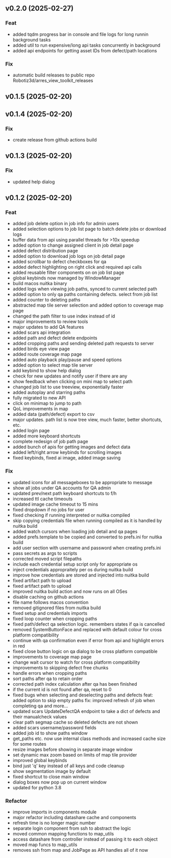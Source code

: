 ## v0.2.0 (2025-02-27)

### Feat

- added tqdm progress bar in console and file logs for long runnin background tasks
- added util to run expensive/long api tasks concurrently in background
- added api endpoints for getting asset IDs from defect/path locations

### Fix

- automatic build releases to public repo Robotiz3d/arres_view_toolkit_releases

## v0.1.5 (2025-02-20)

## v0.1.4 (2025-02-20)

### Fix

- create release from github actions build

## v0.1.3 (2025-02-20)

### Fix

- updated help dialog

## v0.1.2 (2025-02-20)

### Feat

- added job delete option in job info for admin users
- added selection options to job list page to batch delete jobs or download logs
- buffer data from api using parallel threads for >10x speedup
- added option to change assigned client in job detail page
- added defect distribution page
- added option to download job logs on job detail page
- added scrollbar to defect checkboxes for qa
- added defect highlighting on right click and required api calls
- added reusable filter components on on job list page
- global keybinds now managed by WindowManager
- build macos nuitka binary
- added logs when viewing job paths, synced to current selected path
- added option to only qa paths containing defects. select from job list
- added counter to deleting paths
- abstracted map tile server selection and added option to coverage map page
- changed the path filter to use index instead of id
- major improvements to review tools
- major updates to add QA features
- added scars api integration
- added path and defect delete endpoints
- added cropping paths and sending deleted path requests to server
- added birds eye view page
- added route coverage map page
- added auto playback play/pause and speed options
- added option to select map tile server
- add keybind to show help dialog
- check for new updates and notify user if there are any
- show feedback when clicking on mini map to select path
- changed job list to use treeview, exponentially faster
- added autoplay and starring paths
- fully migrated to new API
- click on minimap to jump to path
- QoL improvements in map
- added data (path/defect) export to csv
- major updates. path list is now tree view, much faster, better shortcuts, etc.
- added login page
- added more keyboard shortcuts
- complete redesign of job path page
- added bunch of apis for getting images and defect data
- added left/right arrow keybinds for scrolling images
- fixed keybinds, fixed ai image, added image saving

### Fix

- updated icons for all messageboxes to be appropriate to message
- show all jobs under QA accounts for QA admin
- updated prev/next path keyboard shortcuts to f/h
- increased ttl cache timeouts
- updated image cache timeout to 15 mins
- fixed dropdown if no jobs for user
- fixed checking if running interpreted or nuitka compiled
- skip copying credentials file when running compiled as it is handled by nuitka build
- added watch cursors when loading job detail and qa pages
- added prefs.template to be copied and converted to prefs.ini for nuitka build
- add user section with username and password when creating prefs.ini
- pass secrets as args to scripts
- corrected moved script filepaths
- include each credential setup script only for appropriate os
- inject credentials appropraitely per os during nuitka build
- improve how credentials are stored and injected into nuitka build
- fixed artifact path to upload
- fixed artifact path to upload
- improved nuitka build action and now runs on all OSes
- disable caching on github actions
- file name follows macos convention
- removed gitignored files from nuitka build
- fixed setup and credentials imports
- fixed loop counter when cropping paths
- fixed path/defect qa selection logic. remembers states if qa is cancelled
- removed SystemButtonFace and replaced with default colour for cross platform compatibility
- continue with qa confirmation even if error from api and highlight errors in red
- fixed close button logic on qa dialog to be cross platform compatible
- improvements to coverage map page
- change wait cursor to watch for cross platform compatibility
- improvements to skipping defect free chunks
- handle errors when cropping paths
- sort paths after qa to retain order
- corrected path index calculation after qa has been finished
- if the current id is not found after qa, reset to 0
- fixed bugs when selecting and deselecting paths and defects
feat: added option to skip empty paths
fix: improved refresh of job when completing qa
and more...
- updated scars UpdateDefectQA endpoint to take a dict of defects and their manualcheck values
- clear path segmap cache so deleted defects are not shown
- added scars username/password fields
- added job id to show paths window
- get_paths etc. now use internal class methods and increased cache size for some routes
- resize images before showing in separate image window
- set dynamic max zoom based on limits of map tile provider
- improved global keybinds
- bind just 'q' key instead of all keys and code cleanup
- show segmentation image by default
- fixed shortcut to close main window
- dialog boxes now pop up on current window
- updated for python 3.8

### Refactor

- improve imports in components module
- major refactor including datashare cache and components
- refresh time is no longer magic number
- separate login component from ssh to abstract the logic
- moved common mapping functions to map_utils
- access datashare from controller instead of passing it to each object
- moved map funcs to map_utils
- removes ssh from map and JobPage as API handles all of it now
